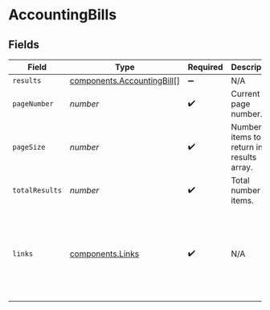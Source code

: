 # AccountingBills


## Fields

| Field                                                                                             | Type                                                                                              | Required                                                                                          | Description                                                                                       | Example                                                                                           |
| ------------------------------------------------------------------------------------------------- | ------------------------------------------------------------------------------------------------- | ------------------------------------------------------------------------------------------------- | ------------------------------------------------------------------------------------------------- | ------------------------------------------------------------------------------------------------- |
| `results`                                                                                         | [components.AccountingBill](../../models/components/accountingbill.md)[]                          | :heavy_minus_sign:                                                                                | N/A                                                                                               |                                                                                                   |
| `pageNumber`                                                                                      | *number*                                                                                          | :heavy_check_mark:                                                                                | Current page number.                                                                              |                                                                                                   |
| `pageSize`                                                                                        | *number*                                                                                          | :heavy_check_mark:                                                                                | Number of items to return in results array.                                                       |                                                                                                   |
| `totalResults`                                                                                    | *number*                                                                                          | :heavy_check_mark:                                                                                | Total number of items.                                                                            |                                                                                                   |
| `links`                                                                                           | [components.Links](../../models/components/links.md)                                              | :heavy_check_mark:                                                                                | N/A                                                                                               | {<br/>"self": {<br/>"href": "/companies"<br/>},<br/>"current": {<br/>"href": "/companies?page=1\u0026pageSize=10"<br/>}<br/>} |